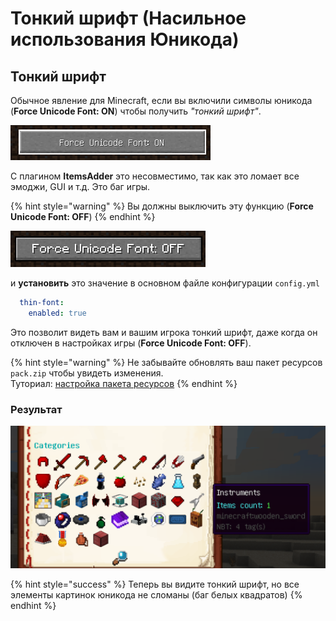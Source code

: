 # Тонкий шрифт (Насильное использования Юникода)

## Тонкий шрифт

Обычное явление для Minecraft, если вы включили символы юникода (**Force Unicode Font: ON**) чтобы получить _"тонкий шрифт"_.

![](<../../../../../.gitbook/assets/immagine (5).png>)

С плагином **ItemsAdder** это несовместимо, так как это ломает все эмоджи, GUI и т.д. Это баг игры.

{% hint style="warning" %}
Вы должны выключить эту функцию (**Force Unicode Font: OFF**)
{% endhint %}

![](<../../../../../.gitbook/assets/immagine (6).png>)

и **установить** это значение в основном файле конфигурации `config.yml`

```yaml
  thin-font:
    enabled: true
```

Это позволит видеть вам и вашим игрока тонкий шрифт, даже когда он отключен в настройках игры (**Force Unicode Font: OFF**).

{% hint style="warning" %}
Не забывайте обновлять ваш пакет ресурсов `pack.zip` чтобы увидеть изменения.\
Туториал: [настройка пакета ресурсов](../../../../resourcepack-hosting/)
{% endhint %}

### Результат

![](<../../../../../.gitbook/assets/immagine (7).png>)

{% hint style="success" %}
Теперь вы видите тонкий шрифт, но все элементы картинок юникода не сломаны (баг белых квадратов)
{% endhint %}
